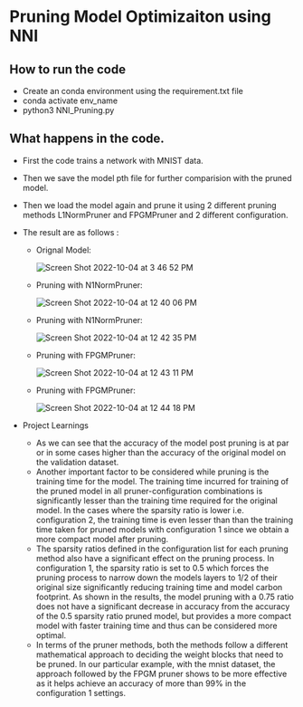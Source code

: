 # Pruning Model Optimizaiton using NNI

## How to run the code 

- Create an conda environment using the requirement.txt file
- conda activate env_name
- python3 NNI_Pruning.py

## What happens in the code.

- First the code trains a network with MNIST data.
- Then we save the model pth file for further comparision with the pruned model.
- Then we load the model again and prune it using 2 different pruning methods L1NormPruner and FPGMPruner and 2 different configuration.
- The result are as follows :
  - Orignal Model:
    
    ![Screen Shot 2022-10-04 at 3 46 52 PM](https://user-images.githubusercontent.com/22122136/193911940-b9c9ba69-b530-4175-bf3e-e3f37b337e00.png)
  - Pruning with N1NormPruner:
    
    ![Screen Shot 2022-10-04 at 12 40 06 PM](https://user-images.githubusercontent.com/22122136/193909846-d34a5ffc-4eeb-4995-bf65-21b5eb168bf5.png)
  - Pruning with N1NormPruner:
    
    ![Screen Shot 2022-10-04 at 12 42 35 PM](https://user-images.githubusercontent.com/22122136/193909881-4332871c-614b-4135-9a57-f8bf64da78c4.png)
  - Pruning with FPGMPruner:
    
    ![Screen Shot 2022-10-04 at 12 43 11 PM](https://user-images.githubusercontent.com/22122136/193910002-98a1795b-eb49-4705-9874-932573b8e23f.png)
  - Pruning with FPGMPruner:
    
    ![Screen Shot 2022-10-04 at 12 44 18 PM](https://user-images.githubusercontent.com/22122136/193910047-1037949f-bb2d-402a-a2c9-344b3b5e80c0.png)


- Project Learnings
  - As we can see that the accuracy of the model post pruning is at par or in some cases higher than the accuracy of the original model on the validation dataset.
  - Another important factor to be considered while pruning is the training time for the model. The training time incurred for training of the pruned model in all pruner-configuration combinations is significantly lesser than the training time required for the original model. In the cases where the sparsity ratio is lower i.e. configuration 2, the training time is even lesser than than the training time taken for pruned models with configuration 1 since we obtain a more compact model after pruning.
  - The sparsity ratios defined in the configuration list for each pruning method also have a significant effect on the pruning process. In configuration 1, the sparsity ratio is set to 0.5 which forces the pruning process to narrow down the models layers to 1/2 of their original size significantly reducing training time and model carbon footprint. As shown in the results, the model pruning with a 0.75 ratio does not have a significant decrease in accuracy from the accuracy of the 0.5 sparsity ratio pruned model, but provides a more compact model with faster training time and thus can be considered more optimal.
  - In terms of the pruner methods, both the methods follow a different mathematical approach to deciding the weight blocks that need to be pruned. In our particular example, with the mnist dataset, the approach followed by the FPGM pruner shows to be more effective as it helps achieve an accuracy of more than 99% in the configuration 1 settings.
